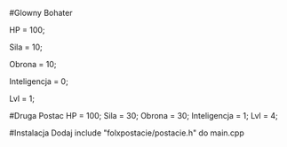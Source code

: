 #Glowny Bohater

HP = 100;

Sila = 10;

Obrona = 10;

Inteligencja = 0;

Lvl = 1;

#Druga Postac
HP = 100;
Sila = 30;
Obrona = 30;
Inteligencja = 1;
Lvl = 4;

#Instalacja
Dodaj include "folxpostacie/postacie.h" do main.cpp
